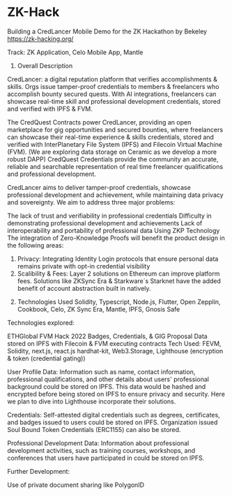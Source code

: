 # ZK-Hack
Building a CredLancer Mobile Demo for the ZK Hackathon by Bekeley https://zk-hacking.org/

Track: ZK Application, Celo Mobile App, Mantle
1. Overall Description

CredLancer: a digital reputation platform that verifies accomplishments & skills. Orgs issue tamper-proof credentials to members & freelancers who accomplish bounty secured quests. With AI integrations, freelancers can showcase real-time skill and professional development credentials, stored and verified with IPFS & FVM.

The CredQuest Contracts power CredLancer, providing an open marketplace for gig opportunities and secured bounties, where freelancers can showcase their real-time experience & skills credentials, stored and verified with InterPlanetary File System (IPFS) and Filecoin Virtual Machine (FVM). (We are exploring data storage on Ceramic as we develop a more robust DAPP) CredQuest Credentials provide the community an accurate, reliable and searchable representation of real time freelancer qualifications and professional development.

CredLancer aims to deliver tamper-proof credentials, showcase professional development and achievement, while maintaining data privacy and sovereignty. We aim to address three major problems:

The lack of trust and verifiability in professional credentials
Difficulty in demonstrating professional development and achievements
Lack of interoperability and portability of professional data
Using ZKP Technology The integration of Zero-Knowledge Proofs will benefit the product design in the following areas:

1. Privacy: Integrating Identity Login protocols that ensure personal data remains private with opt-in credential visibility
2. Scalibility & Fees: Layer 2 solutions on Ethereum can improve platform fees. Solutions like ZKSync Era & Starkware´s Starknet have the added benefit of account abstraction built in natively.

2) Technologies Used
Solidity, Typescript, Node.js, Flutter, Open Zepplin, Cookbook, Celo, ZK Sync Era, Mantle, IPFS, Gnosis Safe


Technologies explored:

ETHGlobal FVM Hack 2022 Badges, Credentials, & GIG Proposal Data stored on IPFS with Filecoin & FVM executing contracts Tech Used: FEVM, Solidity, next.js, react.js hardhat-kit, Web3.Storage, Lighthouse (encryption & token (credential gating))

User Profile Data: Information such as name, contact information, professional qualifications, and other details about users' professional background could be stored on IPFS. This data would be hashed and encrypted before being stored on IPFS to ensure privacy and security. Here we plan to dive into Lighthouse incorporate their solutions.

Credentials: Self-attested digital credentials such as degrees, certificates, and badges issued to users could be stored on IPFS. Organization issued Soul Bound Token Credentials (ERC1155) can also be stored.

Professional Development Data: Information about professional development activities, such as training courses, workshops, and conferences that users have participated in could be stored on IPFS.

Further Development:

Use of private document sharing like PolygonID

